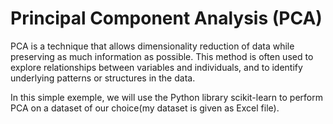 # Principal Component Analysis (PCA)
PCA is a technique that allows dimensionality reduction of data while preserving as much information as possible. This method is often used to explore relationships between variables and individuals, and to identify underlying patterns or structures in the data.

In this simple exemple, we will use the Python library scikit-learn to perform PCA on a dataset of our choice(my dataset is given as Excel file).
